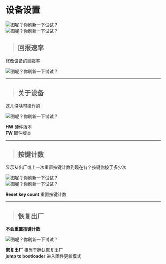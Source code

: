 # 设备设置

![图呢？你刷新一下试试？](/img/menu_device.png)  
![图呢？你刷新一下试试？](/img/menu_reset.png)

> ## 回报速率  
修改设备的回报率

![图呢？你刷新一下试试？](/img/menu_pollingrate.png)

---

> ## 关于设备  
这儿没啥可操作的

![图呢？你刷新一下试试？](/img/menu_about.png)

**HW** 硬件版本  
**FW** 固件版本

---

> ## 按键计数  
显示从出厂或上一次重置按键计数到现在各个按键你按了多少次

![图呢？你刷新一下试试？](/img/menu_counter.png)  
![图呢？你刷新一下试试？](/img/menu_counter_reset.png)

**Reset key count** 重置按键计数

---

> ## 恢复出厂  
**不会重置按键计数**

![图呢？你刷新一下试试？](/img/menu_reset_1.png)

**恢复出厂** 相当于确认恢复出厂  
**jump to bootloader** 进入固件更新模式
